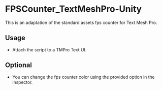 # FPSCounter_TextMeshPro-Unity
This is an adaptation of the standard assets fps counter for Text Mesh Pro.


## Usage
- Attach the script to a TMPro Text UI.

## Optional
- You can change the fps counter color using the provided option in the inspector.
